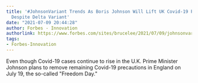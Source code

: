 ```yaml
---
title: '#JohnsonVariant Trends As Boris Johnson Will Lift UK Covid-19 Precautions
  Despite Delta Variant'
date: "2021-07-09 20:44:28"
author: Forbes - Innovation
authorlink: https://www.forbes.com/sites/brucelee/2021/07/09/johnsonvariant-trends-as-boris-johnson-will-lift-covid-19-precautions-despite-delta-variant/
tags:
- Forbes-Innovation
---
```

Even though Covid-19 cases continue to rise in the U.K. Prime Minister Johnson plans to remove remaining Covid-19 precautions in England on July 19, the so-called "Freedom Day."